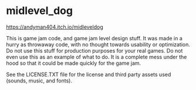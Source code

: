 # midlevel_dog
https://andyman404.itch.io/midleveldog

This is game jam code, and game jam level design stuff. It was made in a hurry as throwaway code, with no thought towards usability or optimization. Do not use this stuff for production purposes for your real games. Do not even use this as an example of what to do. It is a complete mess under the hood so that it could be made quickly for the game jam.

See the LICENSE.TXT file for the license and third party assets used (sounds, music, and fonts).

